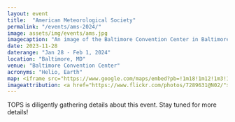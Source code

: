 ```yaml
---
layout: event
title:  "American Meteorological Society"
permalink: "/events/ams-2024/"
image: assets/img/events/ams.jpg
imagecaption: "An image of the Baltimore Convention Center in Baltimore, MD where AMS will be held."
date: 2023-11-28
daterange: "Jan 28 - Feb 1, 2024"
location: "Baltimore, MD"
venue: "Baltimore Convention Center"
acronyms: "Helio, Earth"
map: <iframe src="https://www.google.com/maps/embed?pb=!1m18!1m12!1m3!1d49409.88583543355!2d-76.65863913429797!3d39.285577471643805!2m3!1f0!2f0!3f0!3m2!1i1024!2i768!4f13.1!3m3!1m2!1s0x89c80360f5a421a9%3A0xd3299969b90b590d!2sThe%20Baltimore%20Convention%20Center!5e0!3m2!1sen!2sus!4v1701187482010!5m2!1sen!2sus" width="600" height="450" style="border:0;" allowfullscreen="" loading="lazy" referrerpolicy="no-referrer-when-downgrade"></iframe>
imageattribution: <a href="https://www.flickr.com/photos/7289631@N02/">https://www.flickr.com/photos/7289631@N02/</a> japedi's buddy icon japedi, <a href="https://commons.wikimedia.org/wiki/File:Baltimore_Convention_Center.jpg">Baltimore Convention Center</a>, <a href="https://creativecommons.org/licenses/by/2.0/legalcode" rel="license">CC BY 2.0</a>
---
```


TOPS is diligently gathering details about this event.  Stay tuned for more details!